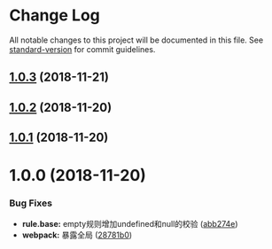 # Change Log

All notable changes to this project will be documented in this file. See [standard-version](https://github.com/conventional-changelog/standard-version) for commit guidelines.

<a name="1.0.3"></a>
## [1.0.3](https://github.com/huruji/noV/compare/v1.0.0...v1.0.3) (2018-11-21)



<a name="1.0.2"></a>
## [1.0.2](https://github.com/huruji/noV/compare/v1.0.0...v1.0.2) (2018-11-20)



<a name="1.0.1"></a>
## [1.0.1](https://github.com/huruji/noV/compare/v1.0.0...v1.0.1) (2018-11-20)



<a name="1.0.0"></a>
# 1.0.0 (2018-11-20)


### Bug Fixes

* **rule.base:** empty规则增加undefined和null的校验 ([abb274e](https://github.com/huruji/noV/commit/abb274e))
* **webpack:**  暴露全局 ([28781b0](https://github.com/huruji/noV/commit/28781b0))
